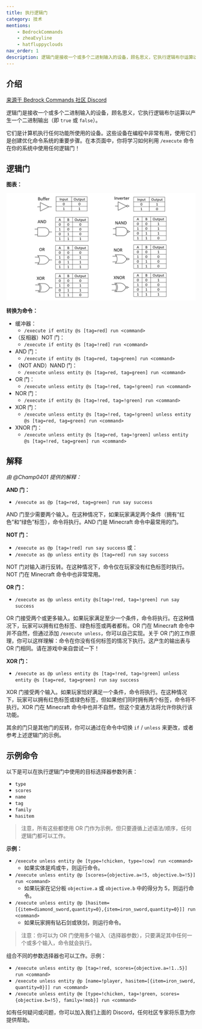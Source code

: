 ```yaml
---
title: 执行逻辑门
category: 技术
mentions:
    - BedrockCommands
    - zheaEvyline
    - hatfluppyclouds
nav_order: 1
description: 逻辑门是接收一个或多个二进制输入的设备，顾名思义，它执行逻辑布尔运算以产生一个二进制输出（即“真”或“假”）。
---
```


## 介绍

[来源于 Bedrock Commands 社区 Discord](https://discord.gg/SYstTYx5G5)

逻辑门是接收一个或多个二进制输入的设备，顾名思义，它执行逻辑布尔运算以产生一个二进制输出（即 `true` 或 `false`）。

它们是计算机执行任何功能所使用的设备。这些设备在编程中非常有用，使用它们是创建优化命令系统的重要步骤。在本页面中，你将学习如何利用 `/execute` 命令在你的系统中使用任何逻辑门！

## 逻辑门

**图表：**

![logicGatesTable](../assets/images/commands/logicGatesTable.jpg)

**转换为命令：**

-   缓冲器：
    -   `/execute if entity @s [tag=red] run <command>`
-   （反相器）NOT 门：
    -   `/execute if entity @s [tag=!red] run <command>`
-   AND 门：
    -   `/execute if entity @s [tag=red, tag=green] run <command>`
-   （NOT AND）NAND 门：
    -   `/execute unless entity @s [tag=red, tag=green] run <command>`
-   OR 门：
    -   `/execute unless entity @s [tag=!red, tag=!green] run <command>`
-   NOR 门：
    -   `/execute if entity @s [tag=!red, tag=!green] run <command>`
-   XOR 门：
    -   `/execute unless entity @s [tag=!red, tag=!green] unless entity @s [tag=red, tag=green] run <command>`
-   XNOR 门：
    -   `/execute unless entity @s [tag=red, tag=!green] unless entity @s [tag=!red, tag=green] run <command>`

## 解释

_由 @Champ0401 提供的解释：_

**AND 门：**

-   `/execute as @p [tag=red, tag=green] run say success`

AND 门至少需要两个输入。在这种情况下，如果玩家满足两个条件（拥有“红色”和“绿色”标签），命令将执行。AND 门是 Minecraft 命令中最常用的门。

**NOT 门：**

-   `/execute as @p [tag=!red] run say success` 或：
-   `/execute as @p unless entity @s [tag=red] run say success`

NOT 门对输入进行反转。在这种情况下，命令仅在玩家没有红色标签时执行。NOT 门在 Minecraft 命令中也非常常用。

**OR 门：**

-   `/execute as @p unless entity @s[tag=!red, tag=!green] run say success`

OR 门接受两个或更多输入。如果玩家满足至少一个条件，命令将执行。在这种情况下，玩家可以拥有红色标签、绿色标签或两者都有。OR 门在 Minecraft 命令中并不自然，但通过添加 `/execute unless`，你可以自己实现。关于 OR 门的工作原理，你可以这样理解：命令在你没有任何标签的情况下执行。这产生的输出表与 OR 门相同。请在游戏中亲自尝试一下！

**XOR 门：**

-   `/execute as @p unless entity @s [tag=!red, tag=!green] unless entity @s [tag=red, tag=green] run say success`

XOR 门接受两个输入。如果玩家恰好满足一个条件，命令将执行。在这种情况下，玩家可以拥有红色标签或绿色标签，但如果他们同时拥有两个标签，命令将不执行。XOR 门在 Minecraft 命令中也并不自然，但这个变通方法将允许你执行该功能。

其余的门只是其他门的反转，你可以通过在命令中切换 `if` / `unless` 来更改，或者参考上述逻辑门的示例。

## 示例命令

以下是可以在执行逻辑门中使用的目标选择器参数列表：

-   `type`
-   `scores`
-   `name`
-   `tag`
-   `family`
-   `hasitem`

> 注意，所有这些都使用 OR 门作为示例，但只要遵循上述语法/顺序，任何逻辑门都可以工作。

**示例：**

-   `/execute unless entity @e [type=!chicken, type=!cow] run <command>`
    -   如果实体是鸡或牛，则运行命令。
-   `/execute unless entity @p [scores={objective.a=!5, objective.b=!5}] run <command>`
    -   如果玩家在记分板 `objective.a` 或 `objective.b` 中的得分为 5，则运行命令。
-   `/execute unless entity @p [hasitem=[{item=diamond_sword,quantity=0},{item=iron_sword,quantity=0}]] run <command>`
    -   如果玩家拥有钻石剑或铁剑，则运行命令。

> 注意：你可以为 OR 门使用多个输入（选择器参数），只要满足其中任何一个或多个输入，命令就会执行。

组合不同的参数选择器也可以工作。示例：

-   `/execute unless entity @p [tag=!red, scores={objective.a=!1..5}] run <command>`
-   `/execute unless entity @p [name=!player, hasitem=[{item=iron_sword, quantity=0}]] run <command>`
-   `/execute unless entity @e [type=!chicken, tag=!green, scores={objective.b=!5}, family=!mob}] run <command>`

如有任何疑问或问题，你可以加入我们上面的 Discord，任何社区专家将乐意为你提供帮助。